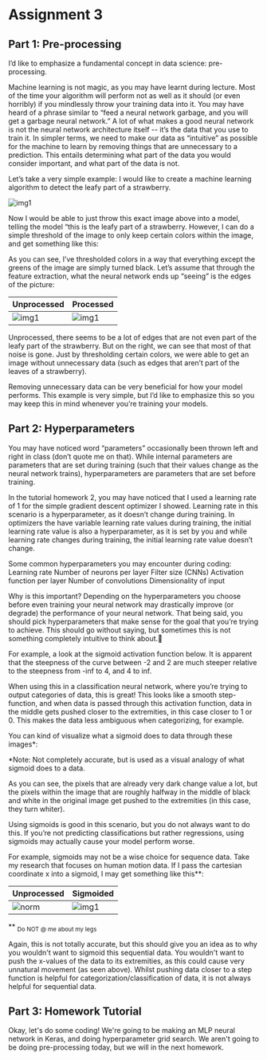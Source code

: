 # Assignment 3

## Part 1: Pre-processing
I’d like to emphasize a fundamental concept in data science: pre-processing.

Machine learning is not magic, as you may have learnt during lecture. Most of the time your algorithm will perform not as well as it should (or even horribly) if you mindlessly throw your training data into it. You may have heard of a phrase similar to “feed a neural network garbage, and you will get a garbage neural network.” A lot of what makes a good neural network is not the neural network architecture itself -- it’s the data that you use to train it. In simpler terms, we need to make our data as “intuitive” as possible for the machine to learn by removing things that are unnecessary to a prediction. This entails determining what part of the data you would consider important, and what part of the data is not.

Let’s take a very simple example: I would like to create a machine learning algorithm to detect the leafy part of a strawberry.

![img1](https://i.imgur.com/WnsH1fm.jpg)


Now I would be able to just throw this exact image above into a model, telling the model “this is the leafy part of a strawberry. However, I can do a simple threshold of the image to only keep certain colors within the image, and get something like this:

As you can see, I’ve thresholded colors in a way that everything except the greens of the image are simply turned black. Let’s assume that through the feature extraction, what the neural network ends up “seeing” is the edges of the picture:

Unprocessed | Processed
------------ | -------------
![img1](https://i.imgur.com/O16cN9k.png) | ![img1](https://i.imgur.com/0zOprgZ.png)

Unprocessed, there seems to be a lot of edges that are not even part of the leafy part of the strawberry. But on the right, we can see that most of that noise is gone. Just by thresholding certain colors, we were able to get an image without unnecessary data (such as edges that aren’t part of the leaves of a strawberry).

Removing unnecessary data can be very beneficial for how your model performs. This example is very simple, but I’d like to emphasize this so you may keep this in mind whenever you’re training your models.

## Part 2: Hyperparameters
You may have noticed word “parameters” occasionally been thrown left and right in class (don’t quote me on that). While internal parameters are parameters that are set during training (such that their values change as the neural network trains), hyperparameters are parameters that are set before training. 

In the tutorial homework 2, you may have noticed that I used a learning rate of 1 for the simple gradient descent optimizer I showed. Learning rate in this scenario is a hyperparameter, as it doesn’t change during training. In optimizers the have variable learning rate values during training, the initial learning rate value is also a hyperparameter, as it is set by you and while learning rate changes during training, the initial learning rate value doesn’t change.

Some common hyperparameters you may encounter during coding:
Learning rate
Number of neurons per layer
Filter size (CNNs)
Activation function per layer
Number of convolutions
Dimensionality of input

Why is this important? Depending on the hyperparameters you choose before even training your neural network may drastically improve (or degrade) the performance of your neural network. That being said, you should pick hyperparameters that make sense for the goal that you’re trying to achieve. This should go without saying, but sometimes this is not something completely intuitive to think about.

For example, a look at the sigmoid activation function below. It is apparent that the steepness of the curve between -2 and 2 are much steeper relative to the steepness from -inf to 4, and 4 to inf.

When using this in a classification neural network, where you’re trying to output categories of data, this is great! This looks like a smooth step-function, and when data is passed through this activation function, data in the middle gets pushed closer to the extremities, in this case closer to 1 or 0. This makes the data less ambiguous when categorizing, for example.

You can kind of visualize what a sigmoid does to data through these images*:

*Note: Not completely accurate, but is used as a visual analogy of what sigmoid does to a data.

As you can see, the pixels that are already very dark change value a lot, but the pixels within the image that are roughly halfway in the middle of black and white in the original image get pushed to the extremities (in this case, they turn whiter).

Using sigmoids is good in this scenario, but you do not always want to do this. If you’re not predicting classifications but rather regressions, using sigmoids may actually cause your model perform worse.

For example, sigmoids may not be a wise choice for sequence data. Take my research that focuses on human motion data. If I pass the cartesian coordinate x into a sigmoid, I may get something like this**:

Unprocessed | Sigmoided
------------ | -------------
![norm](https://i.imgur.com/HTLcaSJ.gif) | ![img1](https://i.imgur.com/6TWh0QF.gif)

** <sub> Do NOT @ me about my legs </sub>

Again, this is not totally accurate, but this should give you an idea as to why you wouldn't want to sigmoid this sequential data. You wouldn't want to push the x-values of the data to its extremities, as this could cause very unnatural movement (as seen above). Whilst pushing data closer to a step function is helpful for categorization/classification of data, it is not always helpful for sequential data. 

## Part 3: Homework Tutorial

Okay, let's do some coding! We're going to be making an MLP neural network in Keras, and doing hyperparameter grid search. We aren't going to be doing pre-processing today, but we will in the next homework.

###
